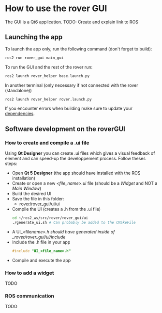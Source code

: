 # How to use the rover GUI

The GUI is a Qt6 application. TODO: Create and explain link to ROS

## Launching the app

To launch the app only, run the following command (don't forget to build):

```bash
ros2 run rover_gui main_gui
```

To run the GUI and the rest of the rover run:

```bash
ros2 launch rover_helper base.launch.py
```

In another terminal (only necessary if not connected with the rover (standalone))

```bash
ros2 launch rover_helper rover.launch.py
```

If you encounter errors when building make sure to update your [dependencies](../../General%20information.md#dependencies).

## Software development on the roverGUI

### How to create and compile a .ui file

Using **Qt Designer** you can create .ui files which gives a visual feedback of element and can speed-up the developpement process. Follow theses steps:

- Open **Qt 5 Designer** (the app should have installed with the ROS installation)
- Create or open a new _<file_name>.ui_ file (should be a _Widget_ and NOT a _Main Window_)
- Build the desired UI
- Save the file in this folder:
  - rover/rover_gui/ui/ui
- Compile the UI (creates a .h from the .ui file)
  ```bash
  cd ~/ros2_ws/src/rover/rover_gui/ui
  ./generate_ui.sh # Can probably be added to the CMakeFile
  ```
- A UI\_<file*name>.h should have generated inside of \_rover/rover_gui/ui/include*
- Include the .h file in your app
  ```cpp
  #include "UI_<file_name>.h"
  ```
- Compile and execute the app

### How to add a widget

TODO

### ROS communication

TODO
